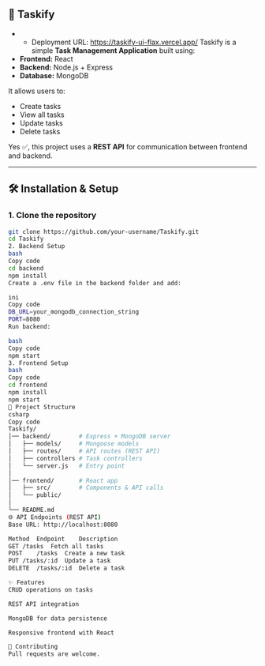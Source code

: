 ## 📌 Taskify
- * Deployment URL: https://taskify-ui-flax.vercel.app/
Taskify is a simple **Task Management Application** built using:  
- **Frontend:** React 
- **Backend:** Node.js + Express  
- **Database:** MongoDB  


It allows users to:  
- Create tasks  
- View all tasks  
- Update tasks  
- Delete tasks  

Yes ✅, this project uses a **REST API** for communication between frontend and backend.  

---

## 🛠️ Installation & Setup  

### 1. Clone the repository  
```bash
git clone https://github.com/your-username/Taskify.git
cd Taskify
2. Backend Setup
bash
Copy code
cd backend
npm install
Create a .env file in the backend folder and add:

ini
Copy code
DB_URL=your_mongodb_connection_string
PORT=8080
Run backend:

bash
Copy code
npm start
3. Frontend Setup
bash
Copy code
cd frontend
npm install
npm start
📂 Project Structure
csharp
Copy code
Taskify/
│── backend/        # Express + MongoDB server
│   ├── models/     # Mongoose models
│   ├── routes/     # API routes (REST API)
│   ├── controllers # Task controllers
│   └── server.js   # Entry point
│
│── frontend/       # React app
│   ├── src/        # Components & API calls
│   └── public/     
│
└── README.md
🌐 API Endpoints (REST API)
Base URL: http://localhost:8080

Method	Endpoint	Description
GET	/tasks	Fetch all tasks
POST	/tasks	Create a new task
PUT	/tasks/:id	Update a task
DELETE	/tasks/:id	Delete a task

✨ Features
CRUD operations on tasks

REST API integration

MongoDB for data persistence

Responsive frontend with React

🤝 Contributing
Pull requests are welcome.














